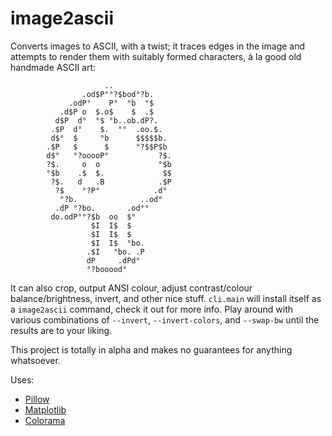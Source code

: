 # image2ascii

Converts images to ASCII, with a twist; it traces edges in the image and attempts to render them with suitably formed characters, à la good old handmade ASCII art:

```
                     ..
                .od$P°°?$bod°?b.
             .odP°    P°  °b  °$
           .d$P o  $.o$    $  .$
          d$P  d°  °$ °b..ob.dP?.
         .$P  d°    $.  °°  .oo.$.
         d$°  $     °b      $$$$$b.
        .$P   $      $      °?$$P$b
        d$°   °?ooooP°           ?$.
        ?$.     o  o             °$b
        °$b    .$  $.             $$
         ?$.   d   .B            .$P
          ?$    °?P°            .d°
           °?b.              ..od°
          .dP °?bo.       .od°°
         do.odP°°?$b  oo  $°
                  $I  I$  $
                  $I  I$  $
                  $I  I$  °bo.
                 .$I   °bo. .P
                 dP     .dPd°
                 °?booood°
```

It can also crop, output ANSI colour, adjust contrast/colour balance/brightness, invert, and other nice stuff. `cli.main` will install itself as a `image2ascii` command, check it out for more info. Play around with various combinations of `--invert`, `--invert-colors`, and `--swap-bw` until the results are to your liking.

This project is totally in alpha and makes no guarantees for anything whatsoever.

Uses:
* [Pillow](https://python-pillow.org/)
* [Matplotlib](https://matplotlib.org/)
* [Colorama](https://github.com/tartley/colorama)
